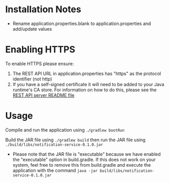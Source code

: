 # Installation Notes

* Rename application.properties.blank to application.properties and add/update values

# Enabling HTTPS

To enable HTTPS please ensure:
1. The REST API URL in application.properties has "https" as the protocol identifier (not http)
2. If you have a self-signed certificate it will need to be added to your Java runtime's CA store. For information on how to do this, please see the [REST API server README file](../RestApi/README.md)

# Usage

Compile and run the application using `./gradlew bootRun`

Build the JAR file using `./gradlew build` then run the JAR file using `./build/libs/notification-service-0.1.0.jar`
* Please note that the JAR file is "executable" because we have enabled the "executable" option in build.gradle. If this does not work on your system, feel free to remove this from build.gradle and execute the application with the command `java -jar build/libs/notification-service-0.1.0.jar`